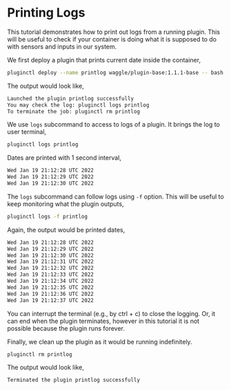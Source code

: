 # Printing Logs
This tutorial demonstrates how to print out logs from a running plugin. This will be useful to check if your container is doing what it is supposed to do with sensors and inputs in our system.

We first deploy a plugin that prints current date inside the container,
```bash
pluginctl deploy --name printlog waggle/plugin-base:1.1.1-base -- bash -c 'while true; do date; sleep 1; done'
```
The output would look like,
```bash
Launched the plugin printlog successfully 
You may check the log: pluginctl logs printlog
To terminate the job: pluginctl rm printlog
```

We use `logs` subcommand to access to logs of a plugin. It brings the log to user terminal,
```bash
pluginctl logs printlog
```

Dates are printed with 1 second interval,
```bash
Wed Jan 19 21:12:28 UTC 2022
Wed Jan 19 21:12:29 UTC 2022
Wed Jan 19 21:12:30 UTC 2022
```

The `logs` subcommand can follow logs using `-f` option. This will be useful to keep monitoring what the plugin outputs,
```bash
pluginctl logs -f printlog
```

Again, the output would be printed dates,
```bash
Wed Jan 19 21:12:28 UTC 2022
Wed Jan 19 21:12:29 UTC 2022
Wed Jan 19 21:12:30 UTC 2022
Wed Jan 19 21:12:31 UTC 2022
Wed Jan 19 21:12:32 UTC 2022
Wed Jan 19 21:12:33 UTC 2022
Wed Jan 19 21:12:34 UTC 2022
Wed Jan 19 21:12:35 UTC 2022
Wed Jan 19 21:12:36 UTC 2022
Wed Jan 19 21:12:37 UTC 2022
```

You can interrupt the terminal (e.g., by ctrl + c) to close the logging. Or, it can end when the plugin terminates, however in this tutorial it is not possible because the plugin runs forever.

Finally, we clean up the plugin as it would be running indefinitely.
```bash
pluginctl rm printlog
```

The output would look like,
```bash
Terminated the plugin printlog successfully
```
